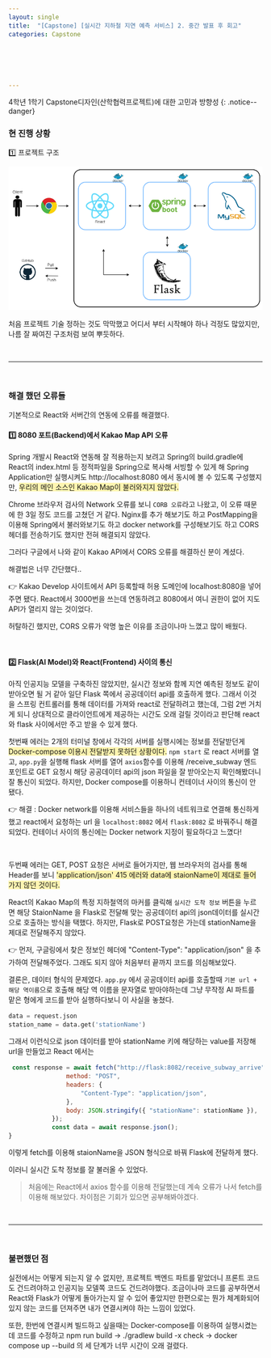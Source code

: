 ```yaml
---
layout: single
title:  "[Capstone] [실시간 지하철 지연 예측 서비스] 2. 중간 발표 후 회고"
categories: Capstone





---
```




4학년 1학기 Capstone디자인(산학협력프로젝트)에 대한 고민과 방향성
{: .notice--danger}



### 현 진행 상황

1️⃣ 프로젝트 구조

![](/assets/images/20240421/TSA.png)

처음 프로젝트 기술 정하는 것도 막막했고 어디서 부터 시작해야 하나 걱정도 많았지만, 나름 잘 짜여진 구조처럼 보여 뿌듯하다.

<br/>

<hr/>

<br/>

### 해결 했던 오류들

기본적으로 React와 서버간의 연동에 오류를 해결했다. 

#### 1️⃣ 8080 포트(Backend)에서 Kakao Map API 오류

Spring 개발시 React와 연동해 잘 적용하는지 보려고 Spring의 build.gradle에 React의 index.html 등 정적파일을 Spring으로 복사해 서빙할 수 있게 해 Spring Application만 실행시켜도 http://localhost:8080 에서 동시에 볼 수 있도록 구성했지만, <span style="background-color:#fff5b1">우리의 메인 소스인 Kakao Map이 불러와지지 않았다.</span>

Chrome 브라우저 검사의 Network 오류를 보니 `CORB 오류`라고 나왔고, 이 오류 때문에 한 3일 정도 코드를 고쳤던 거 같다. Nginx를 추가 해보기도 하고 PostMapping을 이용해 Spring에서 불러와보기도 하고 docker network를 구성해보기도 하고 CORS 헤더를 전송하기도 했지만 전혀 해결되지 않았다.

그러다 구글에서 나와 같이 Kakao API에서 CORS 오류를 해결하신 분이 계셨다.

해결법은 너무 간단했다.. 

👉 Kakao Develop 사이트에서 API 등록할때 허용 도메인에 localhost:8080을 넣어주면 됐다. React에서 3000번을 쓰는데 연동하려고 8080에서 여니 권한이 없어 지도 API가 열리지 않는 것이었다.

허탈하긴 했지만, CORS 오류가 악명 높은 이유를 조금이나마 느꼈고 많이 배웠다.

<br/>

#### 2️⃣ Flask(AI Model)와 React(Frontend) 사이의 통신

아직 인공지능 모델을 구축하진 않았지만, 실시간 정보와 함께 지연 예측된 정보도 같이 받아오면 될 거 같아 일단 Flask 쪽에서 공공데이터 api를 호출하게 했다. 그래서 이것을 스프링 컨트롤러를 통해 데이터를 가져와 react로 전달하려고 했는데, 그럼 2번 거치게 되니 상대적으로 클라이언트에게 제공하는 시간도 오래 걸릴 것이라고 판단해 react와 flask 사이에서만 주고 받을 수 있게 했다.

첫번째 에러는 2개의 터미널 창에서 각각의 서버를 실행시에는 정보를 전달받던게 <span style="background-color:#fff5b1">Docker-compose 이용시 전달받지 못하던 상황이다.</span> `npm start` 로 react 서버를 열고, `app.py`을 실행해 flask 서버를 열어 `axios`함수를 이용해 /receive_subway 엔드 포인트로 GET 요청시 해당 공공데이터 api의 json 파일을 잘 받아오는지 확인해봤더니 잘 통신이 되었다. 하지만, Docker compose를 이용하니 컨테이너 사이의 통신이 안 됐다. 

👉 해결 : Docker network를 이용해 서비스들을 하나의 네트워크로 연결해 통신하게 했고 react에서 요청하는 url 을 `localhost:8082` 에서 `flask:8082` 로 바꿔주니 해결되었다. 컨테이너 사이의 통신에는 Docker network 지정이 필요하다고 느꼈다!

<br/>

두번째 에러는 GET, POST 요청은 서버로 들어가지만, 웹 브라우저의 검사를 통해 Header를 보니 <span style="background-color:#fff5b1">'application/json' 415 에러와 data에 staionName이 제대로 들어가지 않던 것이다.</span>

React의 Kakao Map의 특정 지하철역의 마커를 클릭해 `실시간 도착 정보` 버튼을 누르면 해당 StaionName 을 Flask로 전달해 맞는 공공데이터 api의 json데이터를 실시간으로 호출하는 방식을 택했다. 하지만, Flask로 POST요청은 가는데 stationName을 제대로 전달해주지 않았다.

👉 먼저, 구글링에서 찾은 정보인 헤더에 "Content-Type": "application/json" 을 추가하여 전달해주었다. 그래도 되지 않아 처음부터 끝까지 코드를 의심해보았다.

결론은, 데이터 형식의 문제였다. `app.py` 에서 공공데이터 api를 호출할때 `기본 url + 해당 역이름`으로 호출해 해당 역 이름을 문자열로 받아야하는데 그냥 무작정 AI 파트를 맡은 형에게 코드를 받아 실행하다보니 이 사실을 놓쳤다. 

```python
data = request.json
station_name = data.get('stationName')
```

그래서 이런식으로 json 데이터를 받아 stationName 키에 해당하는 value를 저장해 url을 만들었고 React 에서는 

```jsx
 const response = await fetch("http://flask:8082/receive_subway_arrive", {
                method: "POST",
                headers: {
                    "Content-Type": "application/json",
                },
                body: JSON.stringify({ "stationName": stationName }),
            });
            const data = await response.json();
}
```

이렇게 fetch를 이용해 staionName을 JSON 형식으로 바꿔 Flask에 전달하게 했다.

이러니 실시간 도착 정보를 잘 불러올 수 있었다.

> 처음에는 React에서 axios 함수를 이용해 전달했는데 계속 오류가 나서 fetch를 이용해 해보았다. 차이점은 기회가 있으면 공부해봐야겠다.

<br/>

<hr/>

<br/>

### 불편했던 점

실전에서는 어떻게 되는지 알 수 없지만, 프로젝트 백엔드 파트를 맡았더니 프론트 코드도 건드려야하고 인공지능 모델쪽 코드도 건드려야했다. 조금이나마 코드를 공부하면서 React와 Flask가 어떻게 돌아가는지 알 수 있어 좋았지만 한편으로는 뭔가 체계화되어 있지 않는 코드를 던져주면 내가 연결시켜야 하는 느낌이 있었다. 

또한, 한번에 연결시켜 빌드하고 싶을때는 Docker-compose를 이용하여 실행시켰는데 코드를 수정하고 npm run build -> ./gradlew build -x check -> docker compose up --build 의 세 단계가 너무 시간이 오래 걸렸다. 



